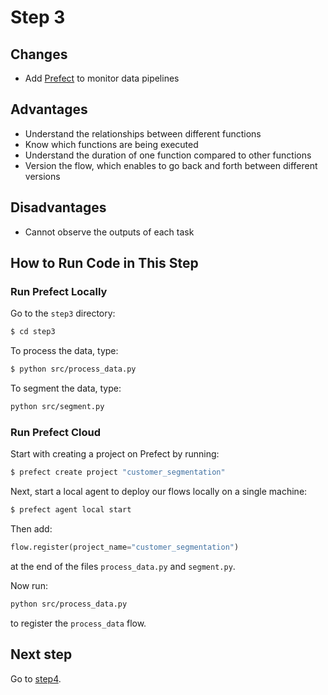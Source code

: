 # Step 3

## Changes
* Add [Prefect](https://www.prefect.io/) to monitor data pipelines

## Advantages
* Understand the relationships between different functions
* Know which functions are being executed
* Understand the duration of one function compared to other functions
* Version the flow, which enables to go back and forth between different versions

## Disadvantages
* Cannot observe the outputs of each task

## How to Run Code in This Step
### Run Prefect Locally
Go to the `step3` directory:
```bash
$ cd step3
```

To process the data, type:
```bash
$ python src/process_data.py
```
To segment the data, type:
```bash
python src/segment.py
```
### Run Prefect Cloud
Start with creating a project on Prefect by running:
```bash
$ prefect create project "customer_segmentation"
```
Next, start a local agent to deploy our flows locally on a single machine:
```bash
$ prefect agent local start
```
Then add:
```python
flow.register(project_name="customer_segmentation")
```
at the end of the files `process_data.py` and `segment.py`.

Now run:
```bash
python src/process_data.py
```
to register the `process_data` flow.

## Next step
Go to [step4](../step4).
